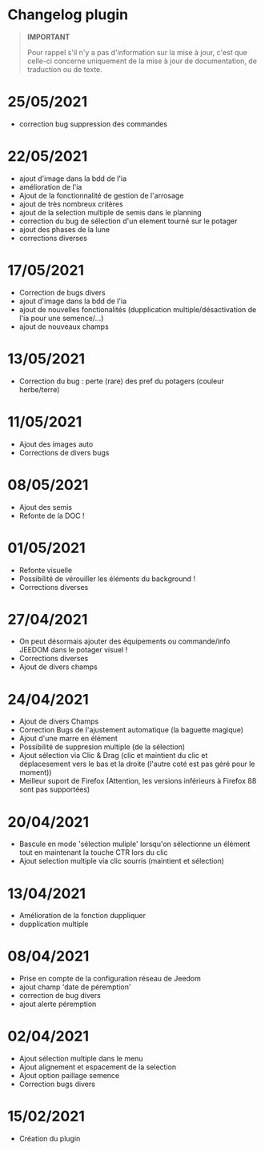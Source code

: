 # Changelog plugin 

>**IMPORTANT**
>
>Pour rappel s'il n'y a pas d'information sur la mise à jour, c'est que celle-ci concerne uniquement de la mise à jour de documentation, de traduction ou de texte.

# 25/05/2021

- correction bug suppression des commandes

# 22/05/2021

- ajout d'image dans la bdd de l'ia
- amélioration de l'ia
- Ajout de la fonctionnalité de gestion de l'arrosage
- ajout de très nombreux critères
- ajout de la selection multiple de semis dans le planning
- correction du bug de sélection d'un element tourné sur le potager
- ajout des phases de la lune
- corrections diverses

# 17/05/2021

- Correction de bugs divers
- ajout d'image dans la bdd de l'ia
- ajout de nouvelles fonctionalités (dupplication multiple/désactivation de l'ia pour une semence/...)
- ajout de nouveaux champs

# 13/05/2021

- Correction du bug : perte (rare) des pref du potagers (couleur herbe/terre)

# 11/05/2021

- Ajout des images auto
- Corrections de divers bugs

# 08/05/2021

- Ajout des semis
- Refonte de la DOC !


# 01/05/2021

- Refonte visuelle
- Possibilité de vérouiller les éléments du background !
- Corrections diverses

# 27/04/2021

- On peut désormais ajouter des équipements ou commande/info JEEDOM dans le potager visuel !
- Corrections diverses
- Ajout de divers champs


# 24/04/2021

- Ajout de divers Champs
- Correction Bugs de l'ajustement automatique (la baguette magique)
- Ajout d'une marre en élément
- Possibilité de suppresion multiple (de la sélection)
- Ajout sélection via Clic & Drag (clic et maintient du clic et déplacesement vers le bas et la droite (l'autre coté est pas géré pour le moment))
- Meilleur suport de Firefox (Attention, les versions inférieurs à Firefox 88 sont pas supportées)

# 20/04/2021

- Bascule en mode 'sélection muliple' lorsqu'on sélectionne un élément tout en maintenant la touche CTR lors du clic
- Ajout selection multiple via clic sourris (maintient et sélection)

# 13/04/2021

- Amélioration de la fonction duppliquer
- dupplication multiple

# 08/04/2021

- Prise en compte de la configuration réseau de Jeedom
- ajout champ 'date de péremption'
- correction de bug divers
- ajout alerte péremption

# 02/04/2021

- Ajout sélection multiple dans le menu
- Ajout alignement et espacement de la selection
- Ajout option paillage semence
- Correction bugs divers

# 15/02/2021

- Création du plugin
